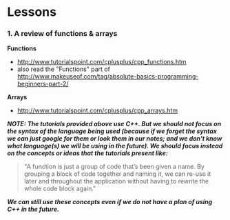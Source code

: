 # Lessons

### 1. A review of functions & arrays

**Functions**
 - http://www.tutorialspoint.com/cplusplus/cpp_functions.htm
 - also read the "Functions" part of http://www.makeuseof.com/tag/absolute-basics-programming-beginners-part-2/

**Arrays**
 - http://www.tutorialspoint.com/cplusplus/cpp_arrays.htm

**_NOTE: The tutorials provided above use C++. But we should not focus on the syntax of the language being used (because if we forget the syntax we can just google for them or look them in our notes; and we don't know what language(s) we will be using in the future). We should focus instead on the concepts or ideas that the tutorials present like:_** 

> "A function is just a group of code that’s been given a name. By grouping a block of code together and naming it, we can re-use it later and throughout the application without having to rewrite the whole code block again."

**_We can still use these concepts even if we do not have a plan of using C++ in the future._**
